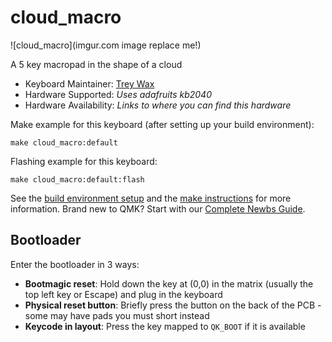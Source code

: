 # cloud_macro

![cloud_macro](imgur.com image replace me!)

A 5 key macropad in the shape of a cloud

* Keyboard Maintainer: [Trey Wax](https://github.com/TweyHugs)
* Hardware Supported: *Uses adafruits kb2040*
* Hardware Availability: *Links to where you can find this hardware*

Make example for this keyboard (after setting up your build environment):

    make cloud_macro:default

Flashing example for this keyboard:

    make cloud_macro:default:flash

See the [build environment setup](https://docs.qmk.fm/#/getting_started_build_tools) and the [make instructions](https://docs.qmk.fm/#/getting_started_make_guide) for more information. Brand new to QMK? Start with our [Complete Newbs Guide](https://docs.qmk.fm/#/newbs).

## Bootloader

Enter the bootloader in 3 ways:

* **Bootmagic reset**: Hold down the key at (0,0) in the matrix (usually the top left key or Escape) and plug in the keyboard
* **Physical reset button**: Briefly press the button on the back of the PCB - some may have pads you must short instead
* **Keycode in layout**: Press the key mapped to `QK_BOOT` if it is available
